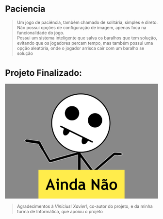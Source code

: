# Paciencia
>Um jogo de paciência, também chamado de solitária, simples e direto. Não possui opções de configuração de imagem, apenas foca na funcionalidade do jogo.  
>Possui um sistema inteligente que salva os baralhos que tem solução, evitando que os jogadores percam tempo, mas também possui uma opção aleatória, onde o jogador arrisca cair com um baralho se solução  

# Projeto Finalizado:
![Tela do Jogo](_media/screenshot.png)

>Agradecimentos à _Vinicius_! _Xavier_!, co-autor do projeto, e da minha turma de Informática, que apoiou o projeto

